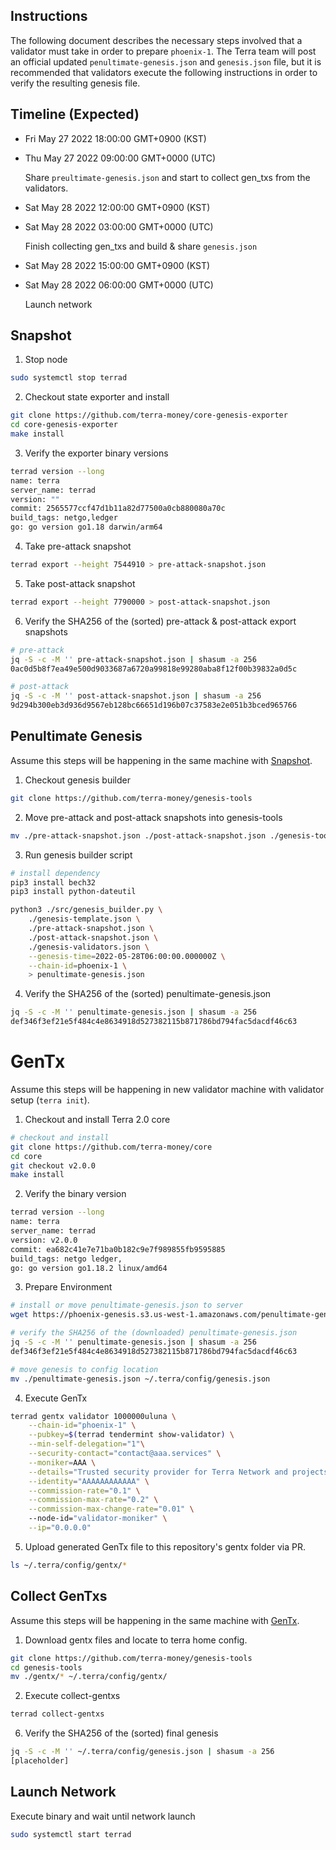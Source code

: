 ## Instructions

The following document describes the necessary steps involved that a validator must take in order to prepare `phoenix-1`. The Terra team will post an official updated `penultimate-genesis.json` and `genesis.json` file, but it is recommended that validators execute the following instructions in order to verify the resulting genesis file.

## Timeline (Expected)

* Fri May 27 2022 18:00:00 GMT+0900 (KST)
* Thu May 27 2022 09:00:00 GMT+0000 (UTC)

    Share `preultimate-genesis.json` and start to collect gen_txs from the validators.

* Sat May 28 2022 12:00:00 GMT+0900 (KST)
* Sat May 28 2022 03:00:00 GMT+0000 (UTC)

    Finish collecting gen_txs and build & share `genesis.json`

* Sat May 28 2022 15:00:00 GMT+0900 (KST)
* Sat May 28 2022 06:00:00 GMT+0000 (UTC)

    Launch network

## Snapshot

1. Stop node
```sh
sudo systemctl stop terrad
```

2. Checkout state exporter and install
```sh
git clone https://github.com/terra-money/core-genesis-exporter
cd core-genesis-exporter
make install
```

3. Verify the exporter binary versions
```sh
terrad version --long
name: terra
server_name: terrad
version: ""
commit: 2565577ccf47d1b11a82d77500a0cb880080a70c
build_tags: netgo,ledger
go: go version go1.18 darwin/arm64
```

4. Take pre-attack snapshot
```sh
terrad export --height 7544910 > pre-attack-snapshot.json
```

5. Take post-attack snapshot
```sh
terrad export --height 7790000 > post-attack-snapshot.json
```

6. Verify the SHA256 of the (sorted) pre-attack & post-attack export snapshots
```sh
# pre-attack
jq -S -c -M '' pre-attack-snapshot.json | shasum -a 256
0ac0d5b8f7ea49e500d9033687a6720a99818e99280aba8f12f00b39832a0d5c

# post-attack
jq -S -c -M '' post-attack-snapshot.json | shasum -a 256
9d294b300eb3d936d9567eb128bc66651d196b07c37583e2e051b3bced965766
```

## Penultimate Genesis
Assume this steps will be happening in the same machine with [Snapshot](#Snapshot).

1. Checkout genesis builder
```sh
git clone https://github.com/terra-money/genesis-tools
```

2. Move pre-attack and post-attack snapshots into genesis-tools
```sh
mv ./pre-attack-snapshot.json ./post-attack-snapshot.json ./genesis-tools
```

3. Run genesis builder script
```sh
# install dependency
pip3 install bech32
pip3 install python-dateutil

python3 ./src/genesis_builder.py \
    ./genesis-template.json \
    ./pre-attack-snapshot.json \
    ./post-attack-snapshot.json \
    ./genesis-validators.json \
    --genesis-time=2022-05-28T06:00:00.000000Z \
    --chain-id=phoenix-1 \
    > penultimate-genesis.json
```

4. Verify the SHA256 of the (sorted) penultimate-genesis.json
```sh
jq -S -c -M '' penultimate-genesis.json | shasum -a 256
def346f3ef21e5f484c4e8634918d527382115b871786bd794fac5dacdf46c63
```

# GenTx
Assume this steps will be happening in new validator machine with validator setup (`terra init`).

1. Checkout and install Terra 2.0 core 
```sh
# checkout and install
git clone https://github.com/terra-money/core
cd core
git checkout v2.0.0
make install
```

2. Verify the binary version
```sh
terrad version --long
name: terra
server_name: terrad
version: v2.0.0
commit: ea682c41e7e71ba0b182c9e7f989855fb9595885
build_tags: netgo ledger,
go: go version go1.18.2 linux/amd64
```

3. Prepare Environment
```sh
# install or move penultimate-genesis.json to server
wget https://phoenix-genesis.s3.us-west-1.amazonaws.com/penultimate-genesis.json

# verify the SHA256 of the (downloaded) penultimate-genesis.json
jq -S -c -M '' penultimate-genesis.json | shasum -a 256
def346f3ef21e5f484c4e8634918d527382115b871786bd794fac5dacdf46c63

# move genesis to config location
mv ./penultimate-genesis.json ~/.terra/config/genesis.json
```

4. Execute GenTx
```sh
terrad gentx validator 1000000uluna \
    --chain-id="phoenix-1" \
    --pubkey=$(terrad tendermint show-validator) \
    --min-self-delegation="1"\
    --security-contact="contact@aaa.services" \
    --moniker=AAA \
    --details="Trusted security provider for Terra Network and projects building on Terra." \
    --identity="AAAAAAAAAAAA" \
    --commission-rate="0.1" \
    --commission-max-rate="0.2" \
    --commission-max-change-rate="0.01" \ 
    --node-id="validator-moniker" \
    --ip="0.0.0.0"
```

5. Upload generated GenTx file to this repository's gentx folder via PR.
```sh
ls ~/.terra/config/gentx/*
```

## Collect GenTxs
Assume this steps will be happening in the same machine with [GenTx](#GenTx).

1. Download gentx files and locate to terra home config.
```sh
git clone https://github.com/terra-money/genesis-tools
cd genesis-tools
mv ./gentx/* ~/.terra/config/gentx/
```

2. Execute collect-gentxs
```sh
terrad collect-gentxs
```

6. Verify the SHA256 of the (sorted) final genesis
```sh
jq -S -c -M '' ~/.terra/config/genesis.json | shasum -a 256
[placeholder]
```

## Launch Network

Execute binary and wait until network launch
```sh
sudo systemctl start terrad
```
